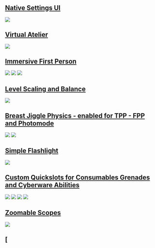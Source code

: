 

## [Native Settings UI](https://www.nexusmods.com/cyberpunk2077/mods/3518)
![](https://cdn.jsdelivr.net/gh/justarandomguyintheinternet/keanuWheeze/nativeSettingsImages/main.gif)

## [Virtual Atelier](https://www.nexusmods.com/cyberpunk2077/mods/2987)
![](https://s2.gifyu.com/images/ezgif.com-video-to-gifde3b2c1ceec906ca.gif)

## [Immersive First Person](https://www.nexusmods.com/cyberpunk2077/mods/2675)
![](https://s3.bona.cafe/pub/nexus/ifp1_low.gif) ![](https://s3.bona.cafe/pub/nexus/ifp2_low.gif)
![](https://s3.bona.cafe/pub/nexus/ifp5.gif)

## [Level Scaling and Balance](https://www.nexusmods.com/cyberpunk2077/mods/1712)
![](https://media.giphy.com/media/Ul1pfEvawMsRE0dUgW/giphy.gif)

## [Breast Jiggle Physics - enabled for TPP - FPP and Photomode](https://www.nexusmods.com/cyberpunk2077/mods/3339)
![](https://staticdelivery.nexusmods.com/mods/3333/images/3339/3339-1634738529-576013403.gif)
![](https://staticdelivery.nexusmods.com/mods/3333/images/3339/3339-1634738547-2077129242.gif) 

## [Simple Flashlight](https://www.nexusmods.com/cyberpunk2077/mods/2913)
![](https://media.giphy.com/media/ZXAbQ3lNP6M1Mswa7C/giphy.gif)

## [Custom Quickslots for Consumables Grenades and Cyberware Abilities](https://www.nexusmods.com/cyberpunk2077/mods/3096)
![](https://media2.giphy.com/media/oQqgA6TB0DC0GBewg2/giphy.gif) 
![](https://media2.giphy.com/media/v4jBGzyx1ziXEuWvhB/giphy.gif)
![](https://media.giphy.com/media/ugucjIVdxiVLi5yxzG/giphy-downsized-large.gif)
![](https://media2.giphy.com/media/wL4pFJF1Nvbh3ZXlwA/giphy.gif)

## [Zoomable Scopes](https://www.nexusmods.com/cyberpunk2077/mods/3543)
![](https://media.giphy.com/media/lF1E4fpfgV5X4KgeGG/giphy.gif)

## [


